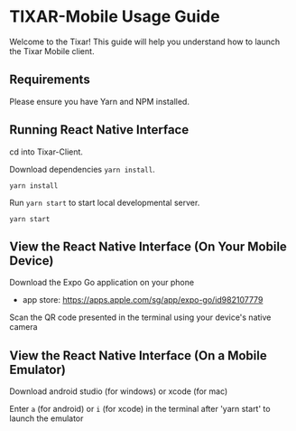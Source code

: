 # TIXAR-Mobile Usage Guide
Welcome to the Tixar! This guide will help you understand how to launch the Tixar Mobile client.

## Requirements
Please ensure you have Yarn and NPM installed.

## Running React Native Interface
cd into Tixar-Client.

Download dependencies `yarn install`.

```
yarn install
```

Run `yarn start` to start local developmental server.

```
yarn start
```

## View the React Native Interface (On Your Mobile Device)
Download the Expo Go application on your phone
 - app store: https://apps.apple.com/sg/app/expo-go/id982107779
   
Scan the QR code presented in the terminal using your device's native camera

## View the React Native Interface (On a Mobile Emulator)
Download android studio (for windows) or xcode (for mac)

Enter `a` (for android) or `i` (for xcode) in the terminal after 'yarn start' to launch the emulator 
